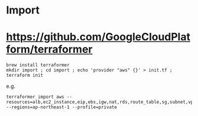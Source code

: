 # Import

# https://github.com/GoogleCloudPlatform/terraformer

~~~
brew install terraformer
mkdir import ; cd import ; echo 'provider "aws" {}' > init.tf ; terraform init
~~~

e.g.
~~~
terraformer import aws --resources=alb,ec2_instance,eip,ebs,igw,nat,rds,route_table,sg,subnet,vpc,vpc_peering --regions=ap-northeast-1 --profile=private
~~~